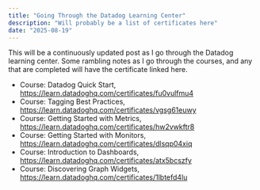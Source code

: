 ```yaml
---
title: "Going Through the Datadog Learning Center"
description: "Will probably be a list of certificates here"
date: "2025-08-19"
---
```


This will be a continuously updated post as I go through the Datadog learning center. Some rambling notes as I go through the courses, and any that are completed will have the certificate linked here.

- Course: Datadog Quick Start, <https://learn.datadoghq.com/certificates/fu0vulfmu4>
- Course: Tagging Best Practices, <https://learn.datadoghq.com/certificates/vgsg61euwy>
- Course: Getting Started with Metrics, <https://learn.datadoghq.com/certificates/hw2vwkftr8>
- Course: Getting Started with Monitors, <https://learn.datadoghq.com/certificates/dlsqp04xiq>
- Course: Introduction to Dashboards, <https://learn.datadoghq.com/certificates/atx5bcszfy>
- Course: Discovering Graph Widgets, <https://learn.datadoghq.com/certificates/1lbtefd4lu>
